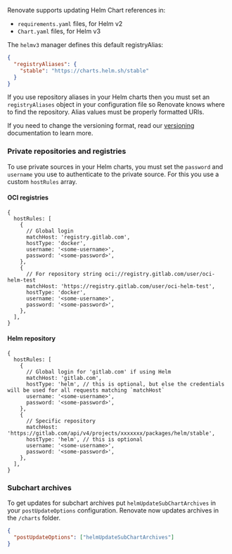 Renovate supports updating Helm Chart references in:

- `requirements.yaml` files, for Helm v2
- `Chart.yaml` files, for Helm v3

The `helmv3` manager defines this default registryAlias:

```json
{
  "registryAliases": {
    "stable": "https://charts.helm.sh/stable"
  }
}
```

If you use repository aliases in your Helm charts then you must set an `registryAliases` object in your configuration file so Renovate knows where to find the repository.
Alias values must be properly formatted URIs.

If you need to change the versioning format, read our [versioning](../../versioning.md) documentation to learn more.

### Private repositories and registries

To use private sources in your Helm charts, you must set the `password` and `username` you use to authenticate to the private source.
For this you use a custom `hostRules` array.

#### OCI registries

```json5
{
  hostRules: [
    {
      // Global login
      matchHost: 'registry.gitlab.com',
      hostType: 'docker',
      username: '<some-username>',
      password: '<some-password>',
    },
    {
      // For repository string oci://registry.gitlab.com/user/oci-helm-test
      matchHost: 'https://registry.gitlab.com/user/oci-helm-test',
      hostType: 'docker',
      username: '<some-username>',
      password: '<some-password>',
    },
  ],
}
```

#### Helm repository

```json5
{
  hostRules: [
    {
      // Global login for 'gitlab.com' if using Helm
      matchHost: 'gitlab.com',
      hostType: 'helm', // this is optional, but else the credentials will be used for all requests matching `matchHost`
      username: '<some-username>',
      password: '<some-password>',
    },
    {
      // Specific repository
      matchHost: 'https://gitlab.com/api/v4/projects/xxxxxxx/packages/helm/stable',
      hostType: 'helm', // this is optional
      username: '<some-username>',
      password: '<some-password>',
    },
  ],
}
```

### Subchart archives

To get updates for subchart archives put `helmUpdateSubChartArchives` in your `postUpdateOptions` configuration.
Renovate now updates archives in the `/charts` folder.

```json
{
  "postUpdateOptions": ["helmUpdateSubChartArchives"]
}
```
